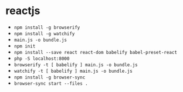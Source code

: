 # reactjs

- `npm install -g browserify`
- `npm install -g watchify`
- `main.js -o bundle.js`
- `npm init`
- `npm install --save react react-dom babelify babel-preset-react`
- `php -S localhost:8000`
- `browserify -t [ babelify ] main.js -o bundle.js`
- `watchify -t [ babelify ] main.js -o bundle.js`
- `npm install -g browser-sync`
- `browser-sync start --files .`
